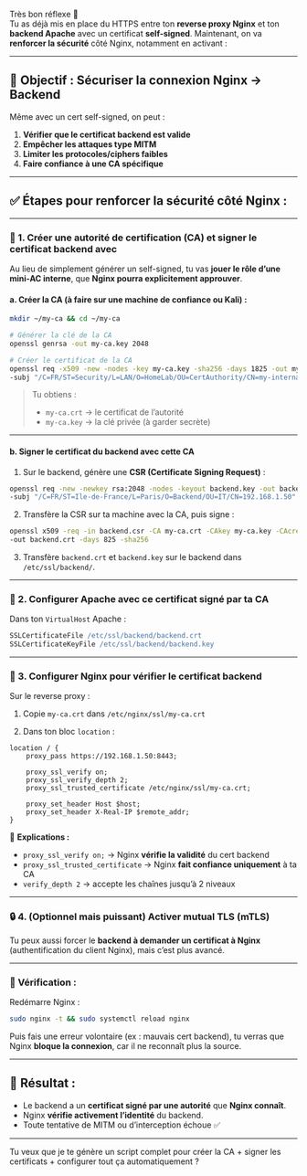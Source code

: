Très bon réflexe 🙌  
Tu as déjà mis en place du HTTPS entre ton **reverse proxy Nginx** et ton **backend Apache** avec un certificat **self-signed**. Maintenant, on va **renforcer la sécurité** côté Nginx, notamment en activant :

---

## 🔐 Objectif : Sécuriser la connexion Nginx → Backend
Même avec un cert self-signed, on peut :
1. **Vérifier que le certificat backend est valide**
2. **Empêcher les attaques type MITM**
3. **Limiter les protocoles/ciphers faibles**
4. **Faire confiance à une CA spécifique**

---

## ✅ Étapes pour renforcer la sécurité côté Nginx :

---

### 🔹 1. **Créer une autorité de certification (CA)** et signer le certificat backend avec

Au lieu de simplement générer un self-signed, tu vas **jouer le rôle d’une mini-AC interne**, que **Nginx pourra explicitement approuver**.

#### a. Créer la CA (à faire sur une machine de confiance ou Kali) :

```bash
mkdir ~/my-ca && cd ~/my-ca

# Générer la clé de la CA
openssl genrsa -out my-ca.key 2048

# Créer le certificat de la CA
openssl req -x509 -new -nodes -key my-ca.key -sha256 -days 1825 -out my-ca.crt \
-subj "/C=FR/ST=Security/L=LAN/O=HomeLab/OU=CertAuthority/CN=my-internal-ca"
```

> Tu obtiens :
> - `my-ca.crt` → le certificat de l’autorité
> - `my-ca.key` → la clé privée (à garder secrète)

---

#### b. Signer le certificat du backend avec cette CA

1. Sur le backend, génère une **CSR (Certificate Signing Request)** :

```bash
openssl req -new -newkey rsa:2048 -nodes -keyout backend.key -out backend.csr \
-subj "/C=FR/ST=Ile-de-France/L=Paris/O=Backend/OU=IT/CN=192.168.1.50"
```

2. Transfère la CSR sur ta machine avec la CA, puis signe :

```bash
openssl x509 -req -in backend.csr -CA my-ca.crt -CAkey my-ca.key -CAcreateserial \
-out backend.crt -days 825 -sha256
```

3. Transfère `backend.crt` et `backend.key` sur le backend dans `/etc/ssl/backend/`.

---

### 🔹 2. **Configurer Apache avec ce certificat signé par ta CA**

Dans ton `VirtualHost` Apache :
```apache
SSLCertificateFile /etc/ssl/backend/backend.crt
SSLCertificateKeyFile /etc/ssl/backend/backend.key
```

---

### 🔹 3. **Configurer Nginx pour vérifier le certificat backend**

Sur le reverse proxy :

1. Copie `my-ca.crt` dans `/etc/nginx/ssl/my-ca.crt`

2. Dans ton bloc `location` :

```nginx
location / {
    proxy_pass https://192.168.1.50:8443;

    proxy_ssl_verify on;
    proxy_ssl_verify_depth 2;
    proxy_ssl_trusted_certificate /etc/nginx/ssl/my-ca.crt;

    proxy_set_header Host $host;
    proxy_set_header X-Real-IP $remote_addr;
}
```

🔐 **Explications :**
- `proxy_ssl_verify on;` → Nginx **vérifie la validité** du cert backend
- `proxy_ssl_trusted_certificate` → Nginx **fait confiance uniquement** à ta CA
- `verify_depth 2` → accepte les chaînes jusqu’à 2 niveaux

---

### 🔒 4. (Optionnel mais puissant) Activer **mutual TLS** (mTLS)

Tu peux aussi forcer le **backend à demander un certificat à Nginx** (authentification du client Nginx), mais c’est plus avancé.

---

### 🧪 Vérification :

Redémarre Nginx :
```bash
sudo nginx -t && sudo systemctl reload nginx
```

Puis fais une erreur volontaire (ex : mauvais cert backend), tu verras que Nginx **bloque la connexion**, car il ne reconnaît plus la source.

---

## 🎯 Résultat :
- Le backend a un **certificat signé par une autorité** que **Nginx connaît**.
- Nginx **vérifie activement l’identité** du backend.
- Toute tentative de MITM ou d’interception échoue ✅

---

Tu veux que je te génère un script complet pour créer la CA + signer les certificats + configurer tout ça automatiquement ?